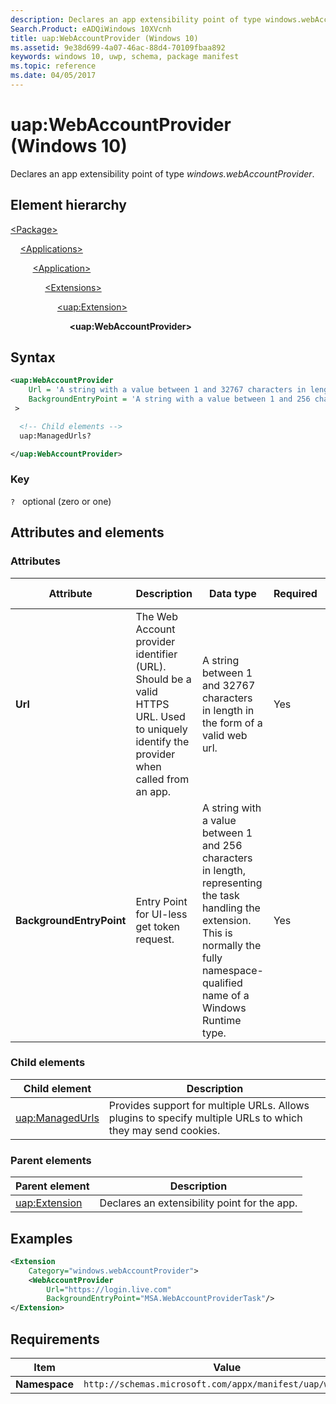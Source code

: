 ```yaml
---
description: Declares an app extensibility point of type windows.webAccountProvider.
Search.Product: eADQiWindows 10XVcnh
title: uap:WebAccountProvider (Windows 10)
ms.assetid: 9e38d699-4a07-46ac-88d4-70109fbaa892
keywords: windows 10, uwp, schema, package manifest
ms.topic: reference
ms.date: 04/05/2017
---
```


# uap:WebAccountProvider (Windows 10)

Declares an app extensibility point of type *windows.webAccountProvider*.

## Element hierarchy

[\<Package\>](element-package.md)

&nbsp;&nbsp;&nbsp;&nbsp;[\<Applications\>](element-applications.md)

&nbsp;&nbsp;&nbsp;&nbsp; &nbsp;&nbsp;&nbsp;&nbsp;[\<Application\>](element-application.md)

&nbsp;&nbsp;&nbsp;&nbsp; &nbsp;&nbsp;&nbsp;&nbsp; &nbsp;&nbsp;&nbsp;&nbsp;[\<Extensions\>](element-extensions.md)

&nbsp;&nbsp;&nbsp;&nbsp; &nbsp;&nbsp;&nbsp;&nbsp; &nbsp;&nbsp;&nbsp;&nbsp; &nbsp;&nbsp;&nbsp;&nbsp;[\<uap:Extension\>](element-uap-extension.md)

&nbsp;&nbsp;&nbsp;&nbsp; &nbsp;&nbsp;&nbsp;&nbsp; &nbsp;&nbsp;&nbsp;&nbsp; &nbsp;&nbsp;&nbsp;&nbsp; &nbsp;&nbsp;&nbsp;&nbsp;**\<uap:WebAccountProvider\>**

## Syntax

```xml
<uap:WebAccountProvider
    Url = 'A string with a value between 1 and 32767 characters in length in the form of a valid web url.'
    BackgroundEntryPoint = 'A string with a value between 1 and 256 characters in length, representing the task handling the extension. This is normally the fully namespace-qualified name of a Windows Runtime type.'
 >

  <!-- Child elements -->
  uap:ManagedUrls?

</uap:WebAccountProvider>
```

### Key

`?`   optional (zero or one)

## Attributes and elements

### Attributes

| Attribute | Description | Data type | Required | Default value |
|-|-|-|-|-|
| **Url** | The Web Account provider identifier (URL). Should be a valid HTTPS URL. Used to uniquely identify the provider when called from an app. | A string between 1 and 32767 characters in length in the form of a valid web url. | Yes |  |
| **BackgroundEntryPoint** | Entry Point for UI-less get token request. | A string with a value between 1 and 256 characters in length, representing the task handling the extension. This is normally the fully namespace-qualified name of a Windows Runtime type. | Yes |  |

### Child elements

| Child element | Description |
|-|-|
| [uap:ManagedUrls](element-uap-managedurls.md) | Provides support for multiple URLs. Allows plugins to specify multiple URLs to which they may send cookies. |

### Parent elements

| Parent element | Description |
|-|-|
| [uap:Extension](element-uap-extension.md) | Declares an extensibility point for the app. |

## Examples

```xml
<Extension
    Category="windows.webAccountProvider">
    <WebAccountProvider
        Url="https://login.live.com"
        BackgroundEntryPoint="MSA.WebAccountProviderTask"/>
</Extension>
```

## Requirements

| Item | Value |
|--|--|
| **Namespace** | `http://schemas.microsoft.com/appx/manifest/uap/windows10` |
